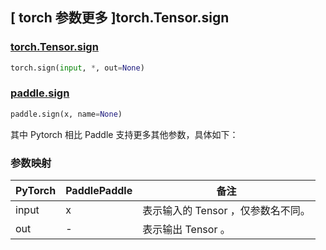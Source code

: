 ## [ torch 参数更多 ]torch.Tensor.sign

### [torch.Tensor.sign](https://pytorch.org/docs/stable/generated/torch.Tensor.sign)

```python
torch.sign(input, *, out=None)
```

### [paddle.sign](https://www.paddlepaddle.org.cn/documentation/docs/zh/api/paddle/sign_cn.html)

```python
paddle.sign(x, name=None)
```

其中 Pytorch 相⽐ Paddle ⽀持更多其他参数，具体如下：

### 参数映射

| PyTorch       | PaddlePaddle | 备注                                                   |
| ------------- | ------------ | ------------------------------------------------------ |
| input    | x           | 表示输入的 Tensor ，仅参数名不同。 |
| out | -            | 表示输出 Tensor 。 |
